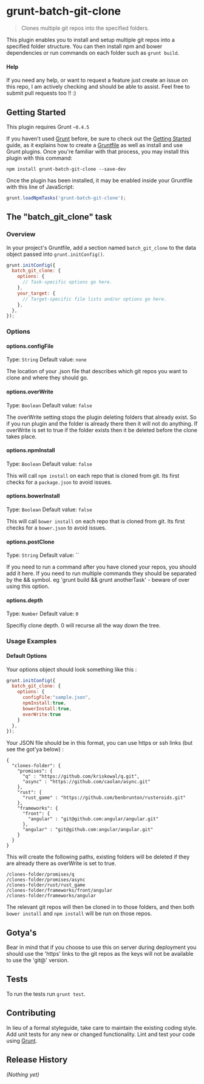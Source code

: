 # grunt-batch-git-clone

> Clones multiple git repos into the specified folders.

This plugin enables you to install and setup multiple git repos into a specified folder structure. You can then install npm and bower dependencies or run commands on each folder such as ```grunt build```.

#### Help
If you need any help, or want to request a feature just create an issue on this repo, I am actively checking and should be able to assist. Feel free to submit pull requests too !! :)


## Getting Started
This plugin requires Grunt `~0.4.5`

If you haven't used [Grunt](http://gruntjs.com/) before, be sure to check out the [Getting Started](http://gruntjs.com/getting-started) guide, as it explains how to create a [Gruntfile](http://gruntjs.com/sample-gruntfile) as well as install and use Grunt plugins. Once you're familiar with that process, you may install this plugin with this command:

```shell
npm install grunt-batch-git-clone --save-dev
```

Once the plugin has been installed, it may be enabled inside your Gruntfile with this line of JavaScript:

```js
grunt.loadNpmTasks('grunt-batch-git-clone');
```

## The "batch_git_clone" task

### Overview
In your project's Gruntfile, add a section named `batch_git_clone` to the data object passed into `grunt.initConfig()`.

```js
grunt.initConfig({
  batch_git_clone: {
    options: {
      // Task-specific options go here.
    },
    your_target: {
      // Target-specific file lists and/or options go here.
    },
  },
});
```

### Options

#### options.configFile
Type: `String`
Default value: `none`

The location of your .json file that describes which git repos you want to clone and where they should go.

#### options.overWrite
Type: `Boolean`
Default value: `false`

The overWrite setting stops the plugin deleting folders that already exist. So if you run plugin and the folder is already there then
it will not do anything. If overWrite is set to true if the folder exists then it be deleted before the clone takes place.

#### options.npmInstall
Type: `Boolean`
Default value: `false`

This will call `npm install` on each repo that is cloned from git. Its first checks for a `package.json` to avoid issues.

#### options.bowerInstall
Type: `Boolean`
Default value: `false`

This will call `bower install` on each repo that is cloned from git. Its first checks for a `bower.json` to avoid issues.

#### options.postClone
Type: `String`
Default value: ``

If you need to run a command after you have cloned your repos, you should add it here. If you need to run multiple commands they should be
separated by the && symbol. eg 'grunt build && grunt anotherTask' - beware of over using this option.

#### options.depth
Type: `Number`
Default value: `0`

Specifiy clone depth. 0 will recurse all the way down the tree.

### Usage Examples

#### Default Options
Your options object should look something like this :

```js
grunt.initConfig({
  batch_git_clone: {
    options: {
      configFile:"sample.json",
      npmInstall:true,
      bowerInstall:true,
      overWrite:true
    }
  },
});
```

Your JSON file should be in this format, you can use https or ssh links (but see the got'ya below) :
```
{
  "clones-folder": {
    "promises": {
      "q" : "https://github.com/kriskowal/q.git",
      "async" : "https://github.com/caolan/async.git"
    },
    "rust": {
      "rust_game" : "https://github.com/benbrunton/rusteroids.git"
    },
    "frameworks": {
      "front": {
        "angular" : "git@github.com:angular/angular.git"
      },
      "angular" : "git@github.com:angular/angular.git"
    }
  }
}
```

This will create the following paths, existing folders will be deleted if they are already there as overWrite is set to true.
```
/clones-folder/promises/q
/clones-folder/promises/async
/clones-folder/rust/rust_game
/clones-folder/frameworks/front/angular
/clones-folder/frameworks/angular
```

The relevant git repos will then be cloned in to those folders, and then both `bower install` and `npm install` will be run on those repos.

## Gotya's

Bear in mind that if you choose to use this on server during deployment you should use the 'https' links to the git repos as the keys will not be available to use the 'git@' version.

## Tests

To run the tests run ```grunt test```.

## Contributing
In lieu of a formal styleguide, take care to maintain the existing coding style. Add unit tests for any new or changed functionality. Lint and test your code using [Grunt](http://gruntjs.com/).

## Release History
_(Nothing yet)_
